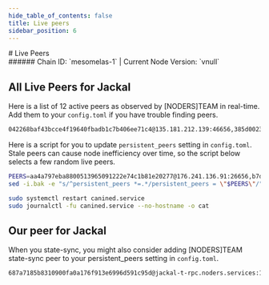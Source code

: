 ```yaml
---
hide_table_of_contents: false
title: Live peers
sidebar_position: 6
---
```


<div class="h1-with-icon icon-jackal">
# Live Peers
</div>
###### Chain ID: `mesomelas-1` | Current Node Version: `vnull`

## All Live Peers for Jackal
Here is a list of 12 active peers as observed by [NODERS]TEAM in real-time. Add them to your `config.toml` if you have trouble finding peers.

```bash
042268baf43bcce4f19640fbadb1c7b406ee71c4@135.181.212.139:46656,385d0023677379fe17763e13497f3861809353de@65.109.92.241:19126,94b63fddfc78230f51aeb7ac34b9fb86bd042a77@65.108.225.67:30504,833539b808a53149267f72e0447c3af41a445e99@78.46.45.174:28656,27238e2f804bf28a14c186a2e0f0ceaae0d2588f@142.132.134.181:30503,b7dda02b53b7d9e70baa2721a3e054ba9f989b17@144.91.66.143:26706,e01035ce1ba113e22afdb97981d3b1179d6dca41@173.249.56.120:32456,cd09e3f305544b557ab2b919400afa5c63e8dac2@65.108.226.120:13756,d93aa0a8f21ab9d017f84d41f31a354de786c98a@65.108.121.227:48656,8d42c1da1a4f348df4fddcc2862663434c7587c6@65.109.64.50:26656,7a6c104e53c9f8329be5d63e58e8ba24ee28b39f@213.170.135.20:26656,aa4a797eba8800513965091222e74c1b81e20277@176.241.136.91:26656
```

Here is a script for you to update `persistent_peers` setting in `config.toml`. Stale peers can cause node inefficiency over time, so the script below selects a few random live peers.

```bash
PEERS=aa4a797eba8800513965091222e74c1b81e20277@176.241.136.91:26656,b7dda02b53b7d9e70baa2721a3e054ba9f989b17@144.91.66.143:26706,833539b808a53149267f72e0447c3af41a445e99@78.46.45.174:28656,8d42c1da1a4f348df4fddcc2862663434c7587c6@65.109.64.50:26656,042268baf43bcce4f19640fbadb1c7b406ee71c4@135.181.212.139:46656
sed -i.bak -e "s/^persistent_peers *=.*/persistent_peers = \"$PEERS\"/" ~/.canine/config/config.toml

sudo systemctl restart canined.service
sudo journalctl -fu canined.service --no-hostname -o cat
```

## Our peer for Jackal
When you state-sync, you might also consider adding [NODERS]TEAM state-sync peer to your persistent_peers setting in `config.toml`.

```bash
687a7185b8310900fa0a176f913e6996d591c95d@jackal-t-rpc.noders.services:14656
```
